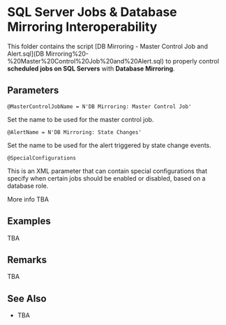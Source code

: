 # SQL Server Jobs & Database Mirroring Interoperability

This folder contains the script [DB Mirroring - Master Control Job and Alert.sql](DB Mirroring%20-%20Master%20Control%20Job%20and%20Alert.sql) to properly control **scheduled jobs on SQL Servers** with **Database Mirroring**.

## Parameters

`@MasterControlJobName = N'DB Mirroring: Master Control Job'`

Set the name to be used for the master control job.

`@AlertName = N'DB Mirroring: State Changes'`

Set the name to be used for the alert triggered by state change events.

`@SpecialConfigurations`

This is an XML parameter that can contain special configurations that specify when certain jobs should be enabled or disabled, based on a database role.

More info TBA

## Examples

TBA

## Remarks

TBA

## See Also

- TBA